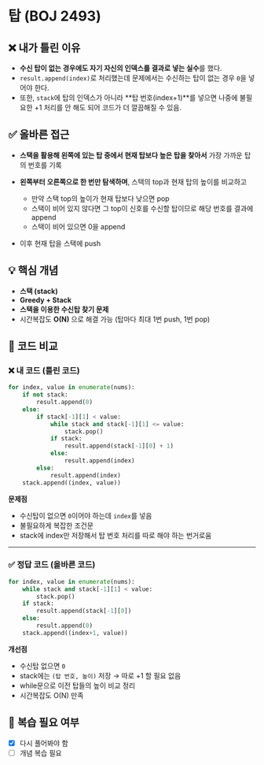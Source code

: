 # 탑 (BOJ 2493)

## ❌ 내가 틀린 이유

* **수신 탑이 없는 경우에도 자기 자신의 인덱스를 결과로 넣는 실수**를 했다.
* `result.append(index)`로 처리했는데 문제에서는 수신하는 탑이 없는 경우 `0`을 넣어야 한다.
* 또한, `stack`에 탑의 인덱스가 아니라 \*\*탑 번호(index+1)\*\*를 넣으면 나중에 불필요한 +1 처리를 안 해도 되어 코드가 더 깔끔해질 수 있음.

## ✅ 올바른 접근

* **스택을 활용해 왼쪽에 있는 탑 중에서 현재 탑보다 높은 탑을 찾아서** 가장 가까운 탑의 번호를 기록
* **왼쪽부터 오른쪽으로 한 번만 탐색하며**, 스택의 top과 현재 탑의 높이를 비교하고

  * 만약 스택 top의 높이가 현재 탑보다 낮으면 pop
  * 스택이 비어 있지 않다면 그 top이 신호를 수신할 탑이므로 해당 번호를 결과에 append
  * 스택이 비어 있으면 0을 append
* 이후 현재 탑을 스택에 push

## 💡 핵심 개념

* **스택 (stack)**
* **Greedy + Stack**
* **스택을 이용한 수신탑 찾기 문제**
* 시간복잡도 **O(N)** 으로 해결 가능 (탑마다 최대 1번 push, 1번 pop)

## 📝 코드 비교

### ❌ 내 코드 (틀린 코드)

```python
for index, value in enumerate(nums):
    if not stack:
        result.append(0)
    else:
        if stack[-1][1] < value:
            while stack and stack[-1][1] <= value:
                stack.pop()
            if stack:
                result.append(stack[-1][0] + 1)
            else:
                result.append(index)
        else:
            result.append(index)
    stack.append((index, value))
```

**문제점**

* 수신탑이 없으면 `0`이어야 하는데 `index`를 넣음
* 불필요하게 복잡한 조건문
* stack에 index만 저장해서 탑 번호 처리를 따로 해야 하는 번거로움

---

### ✅ 정답 코드 (올바른 코드)

```python
for index, value in enumerate(nums):
    while stack and stack[-1][1] < value:
        stack.pop()
    if stack:
        result.append(stack[-1][0])
    else:
        result.append(0)
    stack.append((index+1, value))
```

**개선점**

* 수신탑 없으면 `0`
* stack에는 `(탑 번호, 높이)` 저장 → 따로 +1 할 필요 없음
* while문으로 이전 탑들의 높이 비교 정리
* 시간복잡도 O(N) 만족

## 🔄 복습 필요 여부

* [x] 다시 풀어봐야 함
* [ ] 개념 복습 필요